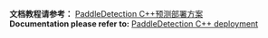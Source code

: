 **文档教程请参考：** [PaddleDetection C++预测部署方案](../docs/advanced_tutorials/inference/DEPLOYMENT.md)  <br/>
**Documentation please refer to:** [PaddleDetection C++ deployment](../docs/advanced_tutorials/inference/DEPLOYMENT.md)
